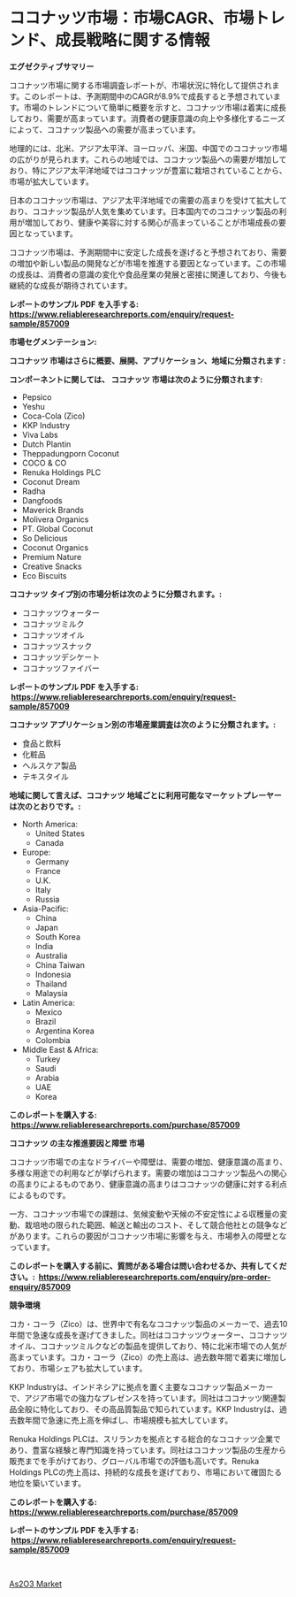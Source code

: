 <p><h1>ココナッツ市場：市場CAGR、市場トレンド、成長戦略に関する情報</h1></p><p><strong>エグゼクティブサマリー</strong></p>
<p><p>ココナッツ市場に関する市場調査レポートが、市場状況に特化して提供されます。このレポートは、予測期間中のCAGRが8.9%で成長すると予想されています。市場のトレンドについて簡単に概要を示すと、ココナッツ市場は着実に成長しており、需要が高まっています。消費者の健康意識の向上や多様化するニーズによって、ココナッツ製品への需要が高まっています。</p><p>地理的には、北米、アジア太平洋、ヨーロッパ、米国、中国でのココナッツ市場の広がりが見られます。これらの地域では、ココナッツ製品への需要が増加しており、特にアジア太平洋地域ではココナッツが豊富に栽培されていることから、市場が拡大しています。</p><p>日本のココナッツ市場は、アジア太平洋地域での需要の高まりを受けて拡大しており、ココナッツ製品が人気を集めています。日本国内でのココナッツ製品の利用が増加しており、健康や美容に対する関心が高まっていることが市場成長の要因となっています。</p><p>ココナッツ市場は、予測期間中に安定した成長を遂げると予想されており、需要の増加や新しい製品の開発などが市場を推進する要因となっています。この市場の成長は、消費者の意識の変化や食品産業の発展と密接に関連しており、今後も継続的な成長が期待されています。</p></p>
<p><strong>レポートのサンプル PDF を入手する: <a href="https://www.reliableresearchreports.com/enquiry/request-sample/857009">https://www.reliableresearchreports.com/enquiry/request-sample/857009</a></strong></p>
<p><strong>市場セグメンテーション:</strong></p>
<p><strong> ココナッツ 市場はさらに概要、展開、アプリケーション、地域に分類されます :</strong></p>
<p><strong>コンポーネントに関しては、 ココナッツ 市場は次のように分類されます: &nbsp;</strong></p>
<p><ul><li>Pepsico</li><li>Yeshu</li><li>Coca-Cola (Zico)</li><li>KKP Industry</li><li>Viva Labs</li><li>Dutch Plantin</li><li>Theppadungporn Coconut</li><li>COCO & CO</li><li>Renuka Holdings PLC</li><li>Coconut Dream</li><li>Radha</li><li>Dangfoods</li><li>Maverick Brands</li><li>Molivera Organics</li><li>PT. Global Coconut</li><li>So Delicious</li><li>Coconut Organics</li><li>Premium Nature</li><li>Creative Snacks</li><li>Eco Biscuits</li></ul></p>
<p><strong> ココナッツ タイプ別の市場分析は次のように分類されます。:</strong></p>
<p><ul><li>ココナッツウォーター</li><li>ココナッツミルク</li><li>ココナッツオイル</li><li>ココナッツスナック</li><li>ココナッツデシケート</li><li>ココナッツファイバー</li></ul></p>
<p><strong>レポートのサンプル PDF を入手する: &nbsp;<a href="https://www.reliableresearchreports.com/enquiry/request-sample/857009">https://www.reliableresearchreports.com/enquiry/request-sample/857009</a></strong></p>
<p><strong> ココナッツ アプリケーション別の市場産業調査は次のように分類されます。:</strong></p>
<p><ul><li>食品と飲料</li><li>化粧品</li><li>ヘルスケア製品</li><li>テキスタイル</li></ul></p>
<p><strong>地域に関して言えば、ココナッツ 地域ごとに利用可能なマーケットプレーヤーは次のとおりです。:</strong></p>
<p><ul>
    <li>
        North America:
        <ul>
            <li>United States</li>
            <li>Canada</li>
        </ul>
    </li>
    <li>
        Europe:
        <ul>
            <li>Germany</li>
            <li>France</li>
            <li>U.K.</li>
            <li>Italy</li>
            <li>Russia</li>
        </ul>
    </li>
    <li>
        Asia-Pacific:
        <ul>
            <li>China</li>
            <li>Japan</li>
            <li>South Korea</li>
            <li>India</li>
            <li>Australia</li>
            <li>China Taiwan</li>
            <li>Indonesia</li>
            <li>Thailand</li>
            <li>Malaysia</li>
        </ul>
    </li>
    <li>
        Latin America:
        <ul>
            <li>Mexico</li>
            <li>Brazil</li>
            <li>Argentina Korea</li>
            <li>Colombia</li>
        </ul>
    </li>
    <li>
        Middle East & Africa:
        <ul>
            <li>Turkey</li>
            <li>Saudi</li>
            <li>Arabia</li>
            <li>UAE</li>
            <li>Korea</li>
        </ul>
    </li>
    </ul></p>
<p><strong>このレポートを購入する: &nbsp;<a href="https://www.reliableresearchreports.com/purchase/857009">https://www.reliableresearchreports.com/purchase/857009</a></strong></p>
<p><strong>ココナッツ の主な推進要因と障壁 市場</strong></p>
<p><p>ココナッツ市場での主なドライバーや障壁は、需要の増加、健康意識の高まり、多様な用途での利用などが挙げられます。需要の増加はココナッツ製品への関心の高まりによるものであり、健康意識の高まりはココナッツの健康に対する利点によるものです。</p><p>一方、ココナッツ市場での課題は、気候変動や天候の不安定性による収穫量の変動、栽培地の限られた範囲、輸送と輸出のコスト、そして競合他社との競争などがあります。これらの要因がココナッツ市場に影響を与え、市場参入の障壁となっています。</p></p>
<p><strong>このレポートを購入する前に、質問がある場合は問い合わせるか、共有してください。:&nbsp; <a href="https://www.reliableresearchreports.com/enquiry/pre-order-enquiry/857009">https://www.reliableresearchreports.com/enquiry/pre-order-enquiry/857009</a></strong></p>
<p><strong>競争環境</strong></p>
<p><p>コカ・コーラ（Zico）は、世界中で有名なココナッツ製品のメーカーで、過去10年間で急速な成長を遂げてきました。同社はココナッツウォーター、ココナッツオイル、ココナッツミルクなどの製品を提供しており、特に北米市場での人気が高まっています。コカ・コーラ（Zico）の売上高は、過去数年間で着実に増加しており、市場シェアも拡大しています。</p><p>KKP Industryは、インドネシアに拠点を置く主要なココナッツ製品メーカーで、アジア市場での強力なプレゼンスを持っています。同社はココナッツ関連製品全般に特化しており、その高品質製品で知られています。KKP Industryは、過去数年間で急速に売上高を伸ばし、市場規模も拡大しています。</p><p>Renuka Holdings PLCは、スリランカを拠点とする総合的なココナッツ企業であり、豊富な経験と専門知識を持っています。同社はココナッツ製品の生産から販売までを手がけており、グローバル市場での評価も高いです。Renuka Holdings PLCの売上高は、持続的な成長を遂げており、市場において確固たる地位を築いています。</p></p>
<p><strong>このレポートを購入する: &nbsp; <a href="https://www.reliableresearchreports.com/purchase/857009">https://www.reliableresearchreports.com/purchase/857009</a></strong></p>
<p><strong>レポートのサンプル PDF を入手する: &nbsp;<a href="https://www.reliableresearchreports.com/enquiry/request-sample/857009">https://www.reliableresearchreports.com/enquiry/request-sample/857009</a></strong><strong></strong></p>
<p>&nbsp;</p>
<p><p><a href="https://copper-carbon-84f.notion.site/As2O3-Market-Growth-Market-Trends-COVID-19-Impact-and-Forecasts-for-period-from-2024-2031-1cb389e058144df5b6825e753cd67782">As2O3 Market</a></p></p>